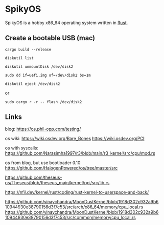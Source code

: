 # SpikyOS

SpikyOS is a hobby x86_64 operating system written in [Rust](https://www.rust-lang.org/).

## Create a bootable USB (mac)

```shell
cargo build --release

diskutil list

diskutil unmountDisk /dev/disk2

sudo dd if=uefi.img of=/dev/disk2 bs=1m

diskutil eject /dev/disk2
```

or

```shell
sudo cargo r -r -- flash /dev/disk2
```


## Links

blog:
https://os.phil-opp.com/testing/

os wiki:
https://wiki.osdev.org/Bare_Bones
https://wiki.osdev.org/PCI

os with syscalls:
https://github.com/Narasimha1997/r3/blob/main/r3_kernel/src/cpu/mod.rs

os from blog, but use bootloader 0.10
https://github.com/HalogenPowered/os/tree/master/src

https://github.com/theseus-os/Theseus/blob/theseus_main/kernel/pci/src/lib.rs

https://nfil.dev/kernel/rust/coding/rust-kernel-to-userspace-and-back/

https://github.com/vinaychandra/MoonDustKernel/blob/1918d302c932a9b610944930e38790156d3f7c53/src/arch/x86_64/memory/cpu_local.rs
https://github.com/vinaychandra/MoonDustKernel/blob/1918d302c932a9b610944930e38790156d3f7c53/src/common/memory/cpu_local.rs
